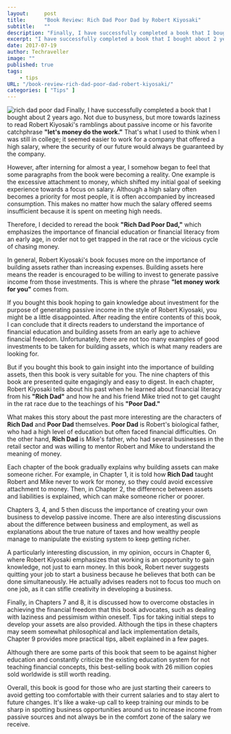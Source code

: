 ```yaml
---
layout:     post
title:      "Book Review: Rich Dad Poor Dad by Robert Kiyosaki"
subtitle:   ""
description: "Finally, I have successfully completed a book that I bought about 2 years ago. Not due to busyness, but more towards laziness to read Robert Kiyosaki's ramblings about passive income or his favorite catchphrase let's money do the work. That's what I used to think when I was still in college; it seemed easier to work for a company that offered a high salary, where the security of our future would always be guaranteed by the company."
excerpt: "I have successfully completed a book that I bought about 2 years ago. Not due to busyness, but more towards laziness to read Robert Kiyosaki's ramblings about passive income or his favorite catchphrase let's money do the work"
date: 2017-07-19
author: Techraveller
image: ""
published: true 
tags:
    - tips 
URL: "/book-review-rich-dad-poor-dad-robert-kiyosaki/"
categories: [ "Tips" ]    
---
```


![rich dad poor dad](/img/post/2017-07-19-book_review_rich_dad_poor_dad_robert_kiyosaki/rich-dad-poor-dad.jpg)
Finally, I have successfully completed a book that I bought about 2 years ago. Not due to busyness, but more towards laziness to read Robert Kiyosaki's ramblings about passive income or his favorite catchphrase **"let's money do the work."** That's what I used to think when I was still in college; it seemed easier to work for a company that offered a high salary, where the security of our future would always be guaranteed by the company.

However, after interning for almost a year, I somehow began to feel that some paragraphs from the book were becoming a reality. One example is the excessive attachment to money, which shifted my initial goal of seeking experience towards a focus on salary. Although a high salary often becomes a priority for most people, it is often accompanied by increased consumption. This makes no matter how much the salary offered seems insufficient because it is spent on meeting high needs.

Therefore, I decided to reread the book **"Rich Dad Poor Dad,"** which emphasizes the importance of financial education or financial literacy from an early age, in order not to get trapped in the rat race or the vicious cycle of chasing money.

In general, Robert Kiyosaki's book focuses more on the importance of building assets rather than increasing expenses. Building assets here means the reader is encouraged to be willing to invest to generate passive income from those investments. This is where the phrase **"let money work for you"** comes from.

If you bought this book hoping to gain knowledge about investment for the purpose of generating passive income in the style of Robert Kiyosaki, you might be a little disappointed. After reading the entire contents of this book, I can conclude that it directs readers to understand the importance of financial education and building assets from an early age to achieve financial freedom. Unfortunately, there are not too many examples of good investments to be taken for building assets, which is what many readers are looking for.

But if you bought this book to gain insight into the importance of building assets, then this book is very suitable for you. The nine chapters of this book are presented quite engagingly and easy to digest. In each chapter, Robert Kiyosaki tells about his past when he learned about financial literacy from his **"Rich Dad"** and how he and his friend Mike tried not to get caught in the rat race due to the teachings of his **"Poor Dad."**

What makes this story about the past more interesting are the characters of **Rich Dad** and **Poor Dad** themselves. **Poor Dad** is Robert's biological father, who had a high level of education but often faced financial difficulties. On the other hand, **Rich Dad** is Mike's father, who had several businesses in the retail sector and was willing to mentor Robert and Mike to understand the meaning of money.

Each chapter of the book gradually explains why building assets can make someone richer. For example, in Chapter 1, it is told how **Rich Dad** taught Robert and Mike never to work for money, so they could avoid excessive attachment to money. Then, in Chapter 2, the difference between assets and liabilities is explained, which can make someone richer or poorer.

Chapters 3, 4, and 5 then discuss the importance of creating your own business to develop passive income. There are also interesting discussions about the difference between business and employment, as well as explanations about the true nature of taxes and how wealthy people manage to manipulate the existing system to keep getting richer.

A particularly interesting discussion, in my opinion, occurs in Chapter 6, where Robert Kiyosaki emphasizes that working is an opportunity to gain knowledge, not just to earn money. In this book, Robert never suggests quitting your job to start a business because he believes that both can be done simultaneously. He actually advises readers not to focus too much on one job, as it can stifle creativity in developing a business.

Finally, in Chapters 7 and 8, it is discussed how to overcome obstacles in achieving the financial freedom that this book advocates, such as dealing with laziness and pessimism within oneself. Tips for taking initial steps to develop your assets are also provided. Although the tips in these chapters may seem somewhat philosophical and lack implementation details, Chapter 9 provides more practical tips, albeit explained in a few pages.

Although there are some parts of this book that seem to be against higher education and constantly criticize the existing education system for not teaching financial concepts, this best-selling book with 26 million copies sold worldwide is still worth reading.

Overall, this book is good for those who are just starting their careers to avoid getting too comfortable with their current salaries and to stay alert to future changes. It's like a wake-up call to keep training our minds to be sharp in spotting business opportunities around us to increase income from passive sources and not always be in the comfort zone of the salary we receive.